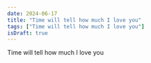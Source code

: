 ```yaml
---
date: 2024-06-17
title: "Time will tell how much I love you"
tags: ["Time will tell how much I love you"]
isDraft: true             
---
```


Time will tell how much I love you
